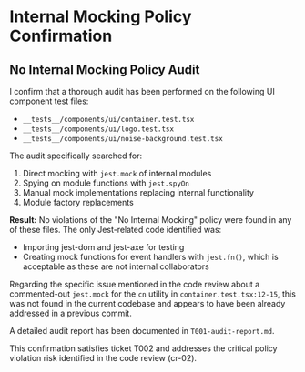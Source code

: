 # Internal Mocking Policy Confirmation

## No Internal Mocking Policy Audit

I confirm that a thorough audit has been performed on the following UI component test files:
- `__tests__/components/ui/container.test.tsx`
- `__tests__/components/ui/logo.test.tsx`
- `__tests__/components/ui/noise-background.test.tsx`

The audit specifically searched for:
1. Direct mocking with `jest.mock` of internal modules
2. Spying on module functions with `jest.spyOn`
3. Manual mock implementations replacing internal functionality
4. Module factory replacements

**Result:** No violations of the "No Internal Mocking" policy were found in any of these files. The only Jest-related code identified was:
- Importing jest-dom and jest-axe for testing
- Creating mock functions for event handlers with `jest.fn()`, which is acceptable as these are not internal collaborators

Regarding the specific issue mentioned in the code review about a commented-out `jest.mock` for the `cn` utility in `container.test.tsx:12-15`, this was not found in the current codebase and appears to have been already addressed in a previous commit.

A detailed audit report has been documented in `T001-audit-report.md`.

This confirmation satisfies ticket T002 and addresses the critical policy violation risk identified in the code review (cr-02).